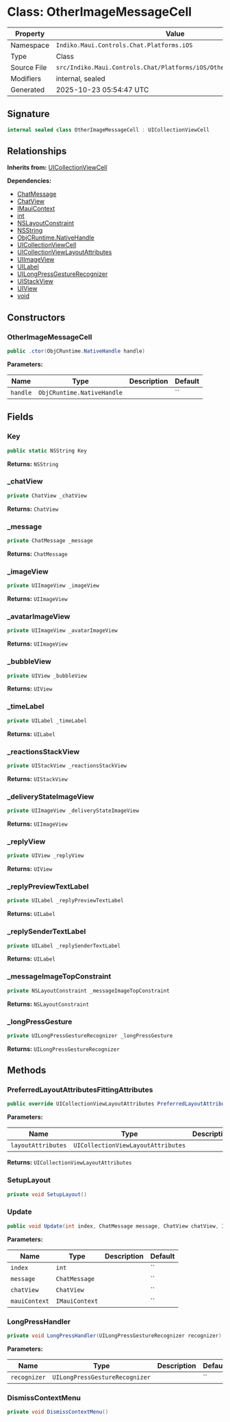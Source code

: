 # Class: OtherImageMessageCell

| Property | Value |
|----------|-------|
| Namespace | `Indiko.Maui.Controls.Chat.Platforms.iOS` |
| Type | Class |
| Source File | `src/Indiko.Maui.Controls.Chat/Platforms/iOS/OtherImageMessageCell.cs` |
| Modifiers | internal, sealed |
| Generated | 2025-10-23 05:54:47 UTC |

## Signature

```csharp
internal sealed class OtherImageMessageCell : UICollectionViewCell
```

## Relationships

**Inherits from:** [UICollectionViewCell](UICollectionViewCell.md)

**Dependencies:**
- [ChatMessage](ChatMessage.md)
- [ChatView](ChatView.md)
- [IMauiContext](IMauiContext.md)
- [int](int.md)
- [NSLayoutConstraint](NSLayoutConstraint.md)
- [NSString](NSString.md)
- [ObjCRuntime.NativeHandle](ObjCRuntime.NativeHandle.md)
- [UICollectionViewCell](UICollectionViewCell.md)
- [UICollectionViewLayoutAttributes](UICollectionViewLayoutAttributes.md)
- [UIImageView](UIImageView.md)
- [UILabel](UILabel.md)
- [UILongPressGestureRecognizer](UILongPressGestureRecognizer.md)
- [UIStackView](UIStackView.md)
- [UIView](UIView.md)
- [void](void.md)

## Constructors

### OtherImageMessageCell

```csharp
public .ctor(ObjCRuntime.NativeHandle handle)
```

**Parameters:**

| Name | Type | Description | Default |
|------|------|-------------|---------|
| `handle` | `ObjCRuntime.NativeHandle` |  | `` |

## Fields

### Key

```csharp
public static NSString Key
```

**Returns:** `NSString`

### _chatView

```csharp
private ChatView _chatView
```

**Returns:** `ChatView`

### _message

```csharp
private ChatMessage _message
```

**Returns:** `ChatMessage`

### _imageView

```csharp
private UIImageView _imageView
```

**Returns:** `UIImageView`

### _avatarImageView

```csharp
private UIImageView _avatarImageView
```

**Returns:** `UIImageView`

### _bubbleView

```csharp
private UIView _bubbleView
```

**Returns:** `UIView`

### _timeLabel

```csharp
private UILabel _timeLabel
```

**Returns:** `UILabel`

### _reactionsStackView

```csharp
private UIStackView _reactionsStackView
```

**Returns:** `UIStackView`

### _deliveryStateImageView

```csharp
private UIImageView _deliveryStateImageView
```

**Returns:** `UIImageView`

### _replyView

```csharp
private UIView _replyView
```

**Returns:** `UIView`

### _replyPreviewTextLabel

```csharp
private UILabel _replyPreviewTextLabel
```

**Returns:** `UILabel`

### _replySenderTextLabel

```csharp
private UILabel _replySenderTextLabel
```

**Returns:** `UILabel`

### _messageImageTopConstraint

```csharp
private NSLayoutConstraint _messageImageTopConstraint
```

**Returns:** `NSLayoutConstraint`

### _longPressGesture

```csharp
private UILongPressGestureRecognizer _longPressGesture
```

**Returns:** `UILongPressGestureRecognizer`

## Methods

### PreferredLayoutAttributesFittingAttributes

```csharp
public override UICollectionViewLayoutAttributes PreferredLayoutAttributesFittingAttributes(UICollectionViewLayoutAttributes layoutAttributes)
```

**Parameters:**

| Name | Type | Description | Default |
|------|------|-------------|---------|
| `layoutAttributes` | `UICollectionViewLayoutAttributes` |  | `` |

**Returns:** `UICollectionViewLayoutAttributes`

### SetupLayout

```csharp
private void SetupLayout()
```

### Update

```csharp
public void Update(int index, ChatMessage message, ChatView chatView, IMauiContext mauiContext)
```

**Parameters:**

| Name | Type | Description | Default |
|------|------|-------------|---------|
| `index` | `int` |  | `` |
| `message` | `ChatMessage` |  | `` |
| `chatView` | `ChatView` |  | `` |
| `mauiContext` | `IMauiContext` |  | `` |

### LongPressHandler

```csharp
private void LongPressHandler(UILongPressGestureRecognizer recognizer)
```

**Parameters:**

| Name | Type | Description | Default |
|------|------|-------------|---------|
| `recognizer` | `UILongPressGestureRecognizer` |  | `` |

### DismissContextMenu

```csharp
private void DismissContextMenu()
```

